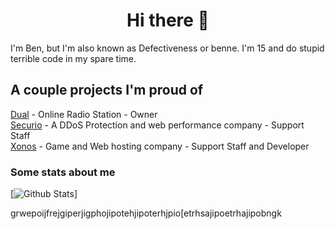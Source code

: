 <h1 align="center">Hi there 👋</h1>

I'm Ben, but I'm also known as Defectiveness or benne. I'm 15 and do stupid terrible code in my spare time.

## A couple projects I'm proud of
<!--Name - Description - My role<br>-->
[Dual](https://dual.pw) - Online Radio Station - Owner<br>
[Securio](https://securio.tech) - A DDoS Protection and web performance company - Support Staff<br>
[Xonos](https://xonos.host) - Game and Web hosting company - Support Staff and Developer<br>

### Some stats about me
[![Github Stats](https://github-readme-stats.vercel.app/api?username=defectivenessyt)]


grwepoijfrejgiperjigphojipotehjipoterhjpio[etrhsajipoetrhajipobngk

